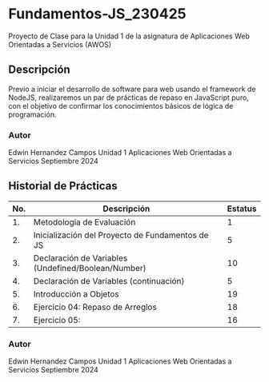 # Fundamentos-JS_230425
Proyecto de Clase para la Unidad 1 de la asignatura de Aplicaciones Web Orientadas a Servicios (AWOS)

## Descripción
Previo a iniciar el desarrollo de software para web usando el framework de NodeJS, realizaremos un par de prácticas de repaso en JavaScript puro, con el objetivo de confirmar los conocimientos básicos de lógica de programación.
### Autor
Edwin Hernandez Campos
Unidad 1
Aplicaciones Web Orientadas a Servicios
Septiembre 2024

## Historial de Prácticas
|No.|Descripción|Estatus|
|---|-----------|-------|
|1.|Metodología de Evaluación|1|Finalizada|
|2.|Inicialización del Proyecto de Fundamentos de JS|5|✅Finalizada|
|3.|Declaración de Variables (Undefined/Boolean/Number)|10|✅Finalizada|
|4.|Declaración de Variables (continuación)|5|✅Finalizada|
|5.|Introducción a Objetos|19|✅Finalizada|
|6.|Ejercicio 04: Repaso de Arreglos|18|✅Finalizada|
|7.|Ejercicio 05: |16|✅Finalizada|


### Autor
Edwin Hernandez Campos
Unidad 1
Aplicaciones Web Orientadas a Servicios
Septiembre 2024